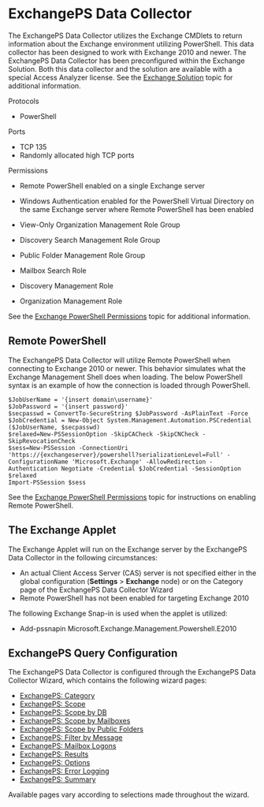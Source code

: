 # ExchangePS Data Collector

The ExchangePS Data Collector utilizes the Exchange CMDlets to return information about the Exchange environment utilizing PowerShell. This data collector has been designed to work with Exchange 2010 and newer. The ExchangePS Data Collector has been preconfigured within the Exchange Solution. Both this data collector and the solution are available with a special Access Analyzer license. See the [Exchange Solution](/docs/product_docs/accessanalyzer/accessanalyzer/enterpriseauditor/solutions/exchange/overview.md) topic for additional information.

Protocols

- PowerShell

Ports

- TCP 135
- Randomly allocated high TCP ports

Permissions

- Remote PowerShell enabled on a single Exchange server
- Windows Authentication enabled for the PowerShell Virtual Directory on the same Exchange server where Remote PowerShell has been enabled
- View-Only Organization Management Role Group
- Discovery Search Management Role Group
- Public Folder Management Role Group
- Mailbox Search Role

- Discovery Management Role
- Organization Management Role

See the [Exchange PowerShell Permissions](/docs/product_docs/accessanalyzer/accessanalyzer/enterpriseauditor/requirements/solutions/exchange/powershell.md) topic for additional information.

## Remote PowerShell

The ExchangePS Data Collector will utilize Remote PowerShell when connecting to Exchange 2010 or newer. This behavior simulates what the Exchange Management Shell does when loading. The below PowerShell syntax is an example of how the connection is loaded through PowerShell.

```
$JobUserName = '{insert domain\username}'  
$JobPassword = '{insert password}'  
$secpasswd = ConvertTo-SecureString $JobPassword -AsPlainText -Force  
$JobCredential = New-Object System.Management.Automation.PSCredential ($JobUserName, $secpasswd)  
$relaxed=New-PSSessionOption -SkipCACheck -SkipCNCheck -SkipRevocationCheck  
$sess=New-PSSession -ConnectionUri 'https://{exchangeserver}/powershell?serializationLevel=Full' -ConfigurationName 'Microsoft.Exchange' -AllowRedirection -Authentication Negotiate -Credential $JobCredential -SessionOption $relaxed   
Import-PSSession $sess
```

See the [Exchange PowerShell Permissions](/docs/product_docs/accessanalyzer/accessanalyzer/enterpriseauditor/requirements/solutions/exchange/powershell.md) topic for instructions on enabling Remote PowerShell.

## The Exchange Applet

The Exchange Applet will run on the Exchange server by the ExchangePS Data Collector in the following circumstances:

- An actual Client Access Server (CAS) server is not specified either in the global configuration (__Settings__ > __Exchange__ node) or on the Category page of the ExchangePS Data Collector Wizard
- Remote PowerShell has not been enabled for targeting Exchange 2010

The following Exchange Snap-in is used when the applet is utilized:

- Add-pssnapin Microsoft.Exchange.Management.Powershell.E2010

## ExchangePS Query Configuration

The ExchangePS Data Collector is configured through the ExchangePS Data Collector Wizard, which contains the following wizard pages:

- [ExchangePS: Category](/docs/product_docs/accessanalyzer/accessanalyzer/enterpriseauditor/admin/datacollector/exchangeps/category.md)
- [ExchangePS: Scope](/docs/product_docs/accessanalyzer/accessanalyzer/enterpriseauditor/admin/datacollector/exchangeps/scope.md)
- [ExchangePS: Scope by DB](/docs/product_docs/accessanalyzer/accessanalyzer/enterpriseauditor/admin/datacollector/exchangeps/scopedatabases.md)
- [ExchangePS: Scope by Mailboxes](/docs/product_docs/accessanalyzer/accessanalyzer/enterpriseauditor/admin/datacollector/exchangeps/scopemailboxes.md)
- [ExchangePS: Scope by Public Folders](/docs/product_docs/accessanalyzer/accessanalyzer/enterpriseauditor/admin/datacollector/exchangeps/scopepublicfolders.md)
- [ExchangePS: Filter by Message](/docs/product_docs/accessanalyzer/accessanalyzer/enterpriseauditor/admin/datacollector/exchangeps/filtermessage.md)
- [ExchangePS: Mailbox Logons](/docs/product_docs/accessanalyzer/accessanalyzer/enterpriseauditor/admin/datacollector/exchangeps/mailboxlogons.md)
- [ExchangePS: Results](/docs/product_docs/accessanalyzer/accessanalyzer/enterpriseauditor/admin/datacollector/exchangeps/results.md)
- [ExchangePS: Options](/docs/product_docs/accessanalyzer/accessanalyzer/enterpriseauditor/admin/datacollector/exchangeps/options.md)
- [ExchangePS: Error Logging](/docs/product_docs/accessanalyzer/accessanalyzer/enterpriseauditor/admin/datacollector/exchangeps/errorlogging.md)
- [ExchangePS: Summary](/docs/product_docs/accessanalyzer/accessanalyzer/enterpriseauditor/admin/datacollector/exchangeps/summary.md)

Available pages vary according to selections made throughout the wizard.
